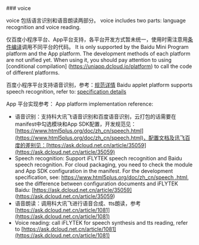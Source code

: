 <md-translatedByGoogle />
### voice

voice 包括语言识别和语音朗读两部分。
voice includes two parts: language recognition and voice reading.

仅百度小程序平台、App平台支持，各平台开发方式暂未统一，使用时需注意用[条件编译](https://uniapp.dcloud.io/platform)调用不同平台的代码。
It is only supported by the Baidu Mini Program platform and the App platform. The development methods of each platform are not unified yet. When using it, you should pay attention to using [conditional compilation] (https://uniapp.dcloud.io/platform) to call the code of different platforms.

百度小程序平台支持语音识别，参考：[规范详情](https://smartprogram.baidu.com/docs/develop/api/ai_voice/)
Baidu applet platform supports speech recognition, refer to: [specification details](https://smartprogram.baidu.com/docs/develop/api/ai_voice/)

App 平台实现参考：
App platform implementation reference:

- 语音识别：支持科大讯飞语音识别和百度语音识别，云打包的话需要在manifest中勾选模块和App SDK配置，开发规范见：[https://www.html5plus.org/doc/zh_cn/speech.html](https://www.html5plus.org/doc/zh_cn/speech.html)，配置文档及讯飞百度的差别见：[https://ask.dcloud.net.cn/article/35059](https://ask.dcloud.net.cn/article/35059)
- Speech recognition: Support iFLYTEK speech recognition and Baidu speech recognition. For cloud packaging, you need to check the module and App SDK configuration in the manifest. For the development specification, see: [https://www.html5plus.org/doc/zh_cn/speech .html](https://www.html5plus.org/doc/zh_cn/speech.html), see the difference between configuration documents and iFLYTEK Baidu: [https://ask.dcloud.net.cn/article/35059] (https://ask.dcloud.net.cn/article/35059)
- 语音朗读：调用科大讯飞进行语音合成、tts朗读，参考[https://ask.dcloud.net.cn/article/1081](https://ask.dcloud.net.cn/article/1081)
- Voice reading: call iFLYTEK for speech synthesis and tts reading, refer to [https://ask.dcloud.net.cn/article/1081](https://ask.dcloud.net.cn/article/1081)
